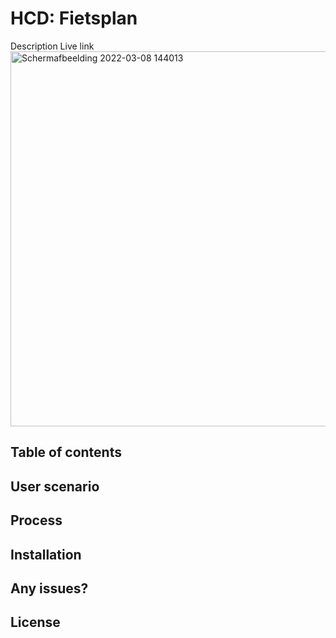 # HCD: Fietsplan
Description
Live link
<img width="600" alt="Schermafbeelding 2022-03-08 144013" src="https://user-images.githubusercontent.com/74137185/168140379-d7dadc95-74ef-47ed-96a0-3b8c8cec5e51.jpg">

## Table of contents

## User scenario

## Process

## Installation

## Any issues?

## License
